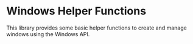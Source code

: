 # Windows Helper Functions
This library provides some basic helper functions to create and manage windows using the Windows API.
